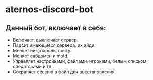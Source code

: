 # aternos-discord-bot
Данный бот, включает в себя:
---
* Включает, выключает сервер.
* Парсит имеющиеся сервера, их айди.
* Меняет ник, пароль, почту.
* Меняет сабдомен и motd.
* Управляет настройками, файлами, игроками, белым списком, операторами и тд..
* Сохраняет сессию в файл для восстановления.
